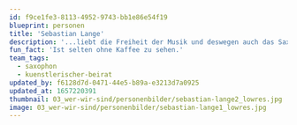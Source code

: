 ```yaml
---
id: f9ce1fe3-8113-4952-9743-bb1e86e54f19
blueprint: personen
title: 'Sebastian Lange'
description: '...liebt die Freiheit der Musik und deswegen auch das Saxophon.'
fun_fact: 'Ist selten ohne Kaffee zu sehen.'
team_tags:
  - saxophon
  - kuenstlerischer-beirat
updated_by: f6128d7d-0471-44e5-b89a-e3213d7a0925
updated_at: 1657220391
thumbnail: 03_wer-wir-sind/personenbilder/sebastian-lange2_lowres.jpg
image: 03_wer-wir-sind/personenbilder/sebastian-lange1_lowres.jpg
---
```

